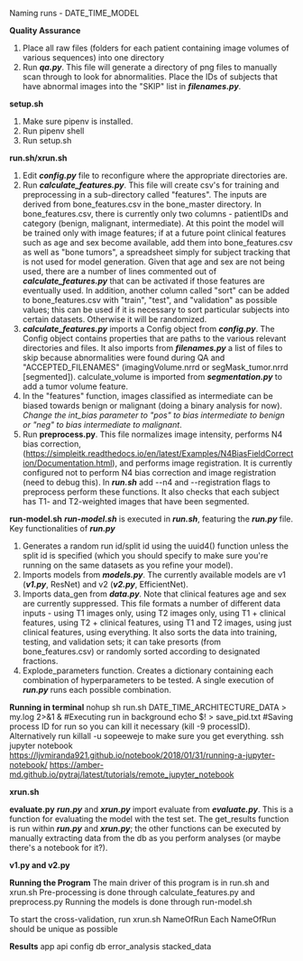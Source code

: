 Naming runs - DATE_TIME_MODEL

**Quality Assurance**
1. Place all raw files (folders for each patient containing image volumes of various sequences) into one directory
2. Run ***qa.py***. This file will generate a directory of png files to manually scan through to look for abnormalities. Place the IDs of subjects that have abnormal images into the "SKIP" list in ***filenames.py***. 

**setup.sh**
1. Make sure pipenv is installed.
2. Run pipenv shell
3. Run setup.sh

**run.sh/xrun.sh**
1. Edit ***config.py*** file to reconfigure where the appropriate directories are.
2. Run ***calculate_features.py***. This file will create csv's for training and preprocessing in a sub-directory called "features". The inputs are derived from bone_features.csv in the bone_master directory. In bone_features.csv, there is currently only two columns - patientIDs and category (benign, malignant, intermediate). At this point the model will be trained only with image features; if at a future point clinical features such as age and sex become available, add them into bone_features.csv as well as "bone tumors", a spreadsheet simply for subject tracking that is not used for model generation. Given that age and sex are not being used, there are a number of lines commented out of ***calculate_features.py*** that can be activated if those features are eventually used. In addition, another column called "sort" can be added to bone_features.csv with "train", "test", and "validation" as possible values; this can be used if it is necessary to sort particular subjects into certain datasets. Otherwise it will be randomized.
3. ***calculate_features.py*** imports a Config object from ***config.py***. The Config object contains properties that are paths to the various relevant directories and files. It also imports from ***filenames.py*** a list of files to skip because abnormalities were found during QA and "ACCEPTED_FILENAMES" (imagingVolume.nrrd or segMask_tumor.nrrd [segmented]). calculate_volume is imported from ***segmentation.py*** to add a tumor volume feature.
4. In the "features" function, images classified as intermediate can be biased towards benign or malignant (doing a binary analysis for now). *Change the int_bias parameter to "pos" to bias intermediate to benign or "neg" to bias intermediate to malignant*.
5. Run **preprocess.py**. This file normalizes image intensity, performs N4 bias correction, (https://simpleitk.readthedocs.io/en/latest/Examples/N4BiasFieldCorrection/Documentation.html), and performs image registration. It is currently configured not to perform N4 bias correction and image registration (need to debug this). In ***run.sh*** add --n4 and --registration flags to preprocess perform these functions. It also checks that each subject has T1- and T2-weighted images that have been segmented.


**run-model.sh**
***run-model.sh*** is executed in ***run.sh***, featuring the ***run.py*** file. Key functionalities of ***run.py***
1. Generates a random run id/split id using the uuid4() function unless the split id is specified (which you should specify to make sure you're running on the same datasets as you refine your model). 
2. Imports models from ***models.py***. The currently available models are v1 (***v1.py***, ResNet) and v2 (***v2.py***, EfficientNet).
3. Imports data_gen from ***data.py***. Note that clinical features age and sex are currently suppressed. This file formats a number of different data inputs - using T1 images only, using T2 images only, using T1 + clinical features, using T2 + clinical features, using T1 and T2 images, using just clinical features, using everything. It also sorts the data into training, testing, and validation sets; it can take presorts (from bone_features.csv) or randomly sorted according to designated fractions.
4. Explode_parameters function. Creates a dictionary containing each combination of hyperparameters to be tested. A single execution of ***run.py*** runs each possible combination.

**Running in terminal**
nohup sh run.sh DATE_TIME_ARCHITECTURE_DATA > my.log 2>&1 & #Executing run in background
echo $! > save_pid.txt #Saving process ID for run so you can kill it necessary (kill -9 processID). Alternatively run killall -u sopeeweje to make sure you get everything.
ssh jupyter notebook
https://ljvmiranda921.github.io/notebook/2018/01/31/running-a-jupyter-notebook/
https://amber-md.github.io/pytraj/latest/tutorials/remote_jupyter_notebook

**xrun.sh**

**evaluate.py**
***run.py*** and ***xrun.py*** import evaluate from ***evaluate.py***. This is a function for evaluating the model with the test set. The get_results function is run within ***run.py*** and ***xrun.py***; the other functions can be executed by manually extracting data from the db as you perform analyses (or maybe there's a notebook for it?).
        
**v1.py and v2.py**

**Running the Program**
The main driver of this program is in run.sh and xrun.sh 
Pre-processing is done through calculate_features.py and preprocess.py
Running the models is done through run-model.sh

To start the cross-validation, run xrun.sh NameOfRun
Each NameOfRun should be unique as possible

**Results**
app
api
config
db
error_analysis
stacked_data
